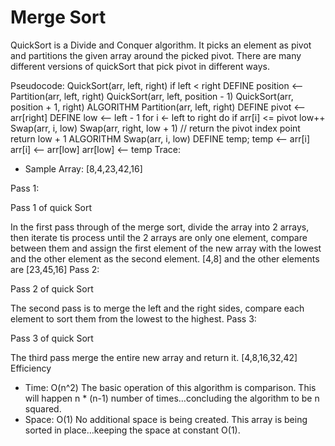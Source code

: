 # Merge Sort

QuickSort is a Divide and Conquer algorithm. It picks an element as pivot and partitions the given array around the picked pivot. There are many different versions of quickSort that pick pivot in different ways.

Pseudocode:
 QuickSort(arr, left, right)
 if left < right
        DEFINE position <-- Partition(arr, left, right)
        QuickSort(arr, left, position - 1)
        QuickSort(arr, position + 1, right)
ALGORITHM Partition(arr, left, right)
    DEFINE pivot <-- arr[right]
    DEFINE low <-- left - 1
    for i <- left to right do
        if arr[i] <= pivot
            low++
            Swap(arr, i, low)
     Swap(arr, right, low + 1)
    // return the pivot index point
     return low + 1
ALGORITHM Swap(arr, i, low)
    DEFINE temp;
    temp <-- arr[i]
    arr[i] <-- arr[low]
    arr[low] <-- temp
Trace:

- Sample Array: [8,4,23,42,16]

Pass 1:

Pass 1 of quick Sort

In the first pass through of the merge sort, divide the array into 2 arrays, then iterate tis process until the 2 arrays are only one element, compare between them and assign the first element of the new array with the lowest and the other element as the second element.
[4,8] and the other elements are [23,45,16]
Pass 2:

Pass 2 of quick Sort

The second pass is to merge the left and the right sides, compare each element to sort them from the lowest to the highest.
Pass 3:

Pass 3 of quick Sort

The third pass merge the entire new array and return it.
[4,8,16,32,42]
Efficiency

- Time: O(n^2)
The basic operation of this algorithm is comparison. This will happen n * (n-1) number of times…concluding the algorithm to be n squared.
- Space: O(1)
No additional space is being created. This array is being sorted in place…keeping the space at constant O(1).
